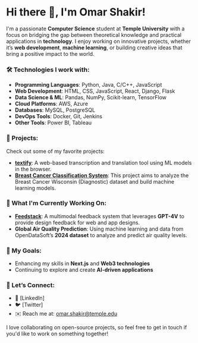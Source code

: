 # Hi there 👋, I'm Omar Shakir!

I'm a passionate **Computer Science** student at **Temple University** with a focus on bridging the gap between theoretical knowledge and practical applications in **technology**. I enjoy working on innovative projects, whether it’s **web development**, **machine learning**, or building creative ideas that bring a positive impact to the world.

### 🛠️ Technologies I work with:
- **Programming Languages**: Python, Java, C/C++, JavaScript
- **Web Development**: HTML, CSS, JavaScript, React, Django, Flask
- **Data Science & ML**: Pandas, NumPy, Scikit-learn, TensorFlow
- **Cloud Platforms**: AWS, Azure
- **Databases**: MySQL, PostgreSQL
- **DevOps Tools**: Docker, Git, Jenkins
- **Other Tools**: Power BI, Tableau

### 🌟 Projects:
Check out some of my favorite projects:
- **[textify]((https://github.com/omarshakir8/textify))**: A web-based transcription and translation tool using ML models in the browser.
- **[Breast Cancer Classification System]((https://github.com/omarshakir8/Breast-Cancer-Classification-System))**: This project aims to analyze the Breast Cancer Wisconsin (Diagnostic) dataset and build machine learning models.
### 🚀 What I'm Currently Working On:
- **[Feedstack](https://github.com/omarshakir8/Feedstack)**: A multimodal feedback system that leverages **GPT-4V** to provide design feedback for web and app designs.
- **Global Air Quality Prediction**: Using machine learning and data from OpenDataSoft’s **2024 dataset** to analyze and predict air quality levels.

### 🎯 My Goals:
- Enhancing my skills in **Next.js** and **Web3 technologies**
- Continuing to explore and create **AI-driven applications**

### 💬 Let’s Connect:
- 💼 [LinkedIn]
- 🐦 [Twitter]
- ✉️ Reach me at: omar.shakir@temple.edu

I love collaborating on open-source projects, so feel free to get in touch if you'd like to work on something together!

